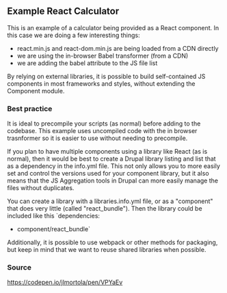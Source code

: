## Example React Calculator
This is an example of a calculator being provided as a React component. In this case we are doing a few interesting things:
- react.min.js and react-dom.min.js are being loaded from a CDN directly
- we are using the in-browser Babel transformer (from a CDN)
- we are adding the babel attribute to the JS file list

By relying on external libraries, it is possible to build self-contained JS components in most frameworks and styles, without extending the Component module.

### Best practice
It is ideal to precompile your scripts (as normal) before adding to the codebase. This example uses uncompiled code with the in browser trasnformer so it is easier to use without needing to precompile. 

If you plan to have multiple components using a library like React (as is normal), then it would be best to create a Drupal library listing and list that as a dependency in the info.yml file. This not only allows you to more easily set and control the versions used for your component library, but it also means that the JS Aggregation tools in Drupal can more easily manage the files without duplicates.

You can create a library with a libraries.info.yml file, or as a "component" that does very little (called "react_bundle"). Then the library could be included like this
`dependencies:
  - component/react_bundle`

Additionally, it is possible to use webpack or other methods for packaging, but keep in mind that we want to reuse shared libraries when possible.

### Source
https://codepen.io/jlmortola/pen/VPYaEv